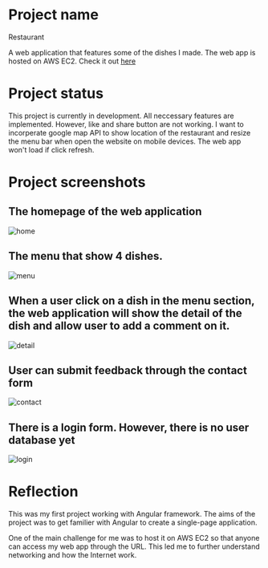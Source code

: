 # Project name
Restaurant

A web application that features some of the dishes I made. The web app is hosted on AWS EC2. Check it out [here](http://nhanproj.com/)

# Project status
This project is currently in development. All neccessary features are implemented. However, like and share button are not working. I want to incorperate google map API to show location of the restaurant and resize the menu bar when open the website on mobile devices. The web app won't load if click refresh.

# Project screenshots
## The homepage of the web application
![home](https://user-images.githubusercontent.com/76593076/183558210-f05be119-c4aa-4847-bf7e-04a1702a0090.JPG)

## The menu that show 4 dishes.
![menu](https://user-images.githubusercontent.com/76593076/183557992-7c60d723-db13-484a-83da-6bc642e96f6e.JPG)

## When a user click on a dish in the menu section, the web application will show the detail of the dish and allow user to add a comment on it.
![detail](https://user-images.githubusercontent.com/76593076/183558118-7731ffaa-cb50-446d-a8ba-7aee2eb71bf6.JPG)

## User can submit feedback through the contact form
![contact](https://user-images.githubusercontent.com/76593076/183558169-1c646979-4044-485e-9f4a-9cfa3b914190.JPG)

## There is a login form. However, there is no user database yet
![login](https://user-images.githubusercontent.com/76593076/183558318-61d4199b-4ac6-4571-934f-b7072636d7a0.JPG)

# Reflection
This was my first project working with Angular framework. The aims of the project was to get familier with Angular to create a single-page application. 

One of the main challenge for me was to host it on AWS EC2 so that anyone can access my web app through the URL. This led me to further understand networking and how the Internet work. 
